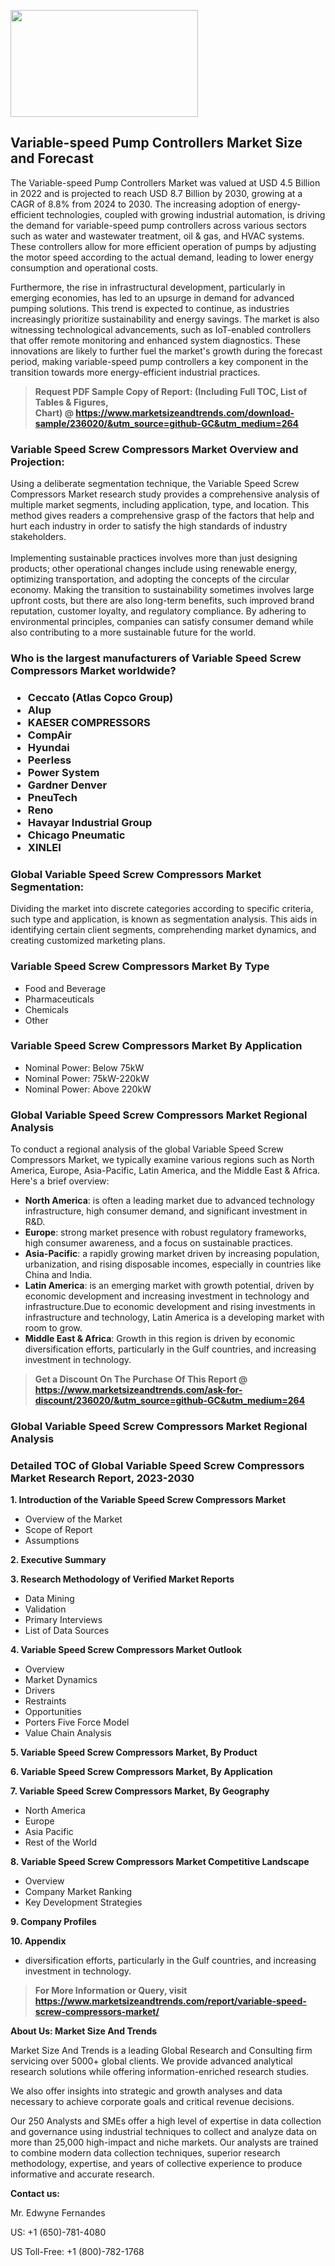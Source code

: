 <p><img class="alignnone size-medium wp-image-20088" src="https://ffe5etoiles.com/wp-content/uploads/2024/12/MST1-300x171.png" alt="" width="300" height="171" /></p><h2>Variable-speed Pump Controllers Market Size and Forecast</h2><p>The Variable-speed Pump Controllers Market was valued at USD 4.5 Billion in 2022 and is projected to reach USD 8.7 Billion by 2030, growing at a CAGR of 8.8% from 2024 to 2030. The increasing adoption of energy-efficient technologies, coupled with growing industrial automation, is driving the demand for variable-speed pump controllers across various sectors such as water and wastewater treatment, oil & gas, and HVAC systems. These controllers allow for more efficient operation of pumps by adjusting the motor speed according to the actual demand, leading to lower energy consumption and operational costs.</p><p>Furthermore, the rise in infrastructural development, particularly in emerging economies, has led to an upsurge in demand for advanced pumping solutions. This trend is expected to continue, as industries increasingly prioritize sustainability and energy savings. The market is also witnessing technological advancements, such as IoT-enabled controllers that offer remote monitoring and enhanced system diagnostics. These innovations are likely to further fuel the market's growth during the forecast period, making variable-speed pump controllers a key component in the transition towards more energy-efficient industrial practices.</p></p><blockquote id="" class=""><strong>Request PDF Sample Copy of Report: (Including Full TOC, List of Tables &amp; Figures, Chart)&nbsp;@&nbsp;<strong><a href="https://www.marketsizeandtrends.com/download-sample/236020/&utm_source=github-GC&utm_medium=264" target="_blank">https://www.marketsizeandtrends.com/download-sample/236020/&utm_source=github-GC&utm_medium=264</a></strong></strong></blockquote><h3 id="" class="">Variable Speed Screw Compressors Market&nbsp;Overview and Projection:</h3><p id="" class="">Using a deliberate segmentation technique, the Variable Speed Screw Compressors Market research study provides a comprehensive analysis of multiple market segments, including application, type, and location. This method gives readers a comprehensive grasp of the factors that help and hurt each industry in order to satisfy the high standards of industry stakeholders. <br /> <br />Implementing sustainable practices involves more than just designing products; other operational changes include using renewable energy, optimizing transportation, and adopting the concepts of the circular economy. Making the transition to sustainability sometimes involves large upfront costs, but there are also long-term benefits, such improved brand reputation, customer loyalty, and regulatory compliance. By adhering to environmental principles, companies can satisfy consumer demand while also contributing to a more sustainable future for the world.</p><h3 id="" class="">Who is the largest manufacturers of&nbsp;Variable Speed Screw Compressors Market worldwide?</h3><h3 class=""><p><ul><li>Ceccato (Atlas Copco Group) </li><li> Alup </li><li> KAESER COMPRESSORS </li><li> CompAir </li><li> Hyundai </li><li> Peerless </li><li> Power System </li><li> Gardner Denver </li><li> PneuTech </li><li> Reno </li><li> Havayar Industrial Group </li><li> Chicago Pneumatic </li><li> XINLEI</li></ul></p></h3><h3 id="" class="">Global&nbsp;Variable Speed Screw Compressors Market Segmentation:</h3><p id="" class="">Dividing the market into discrete categories according to specific criteria, such type and application, is known as segmentation analysis. This aids in identifying certain client segments, comprehending market dynamics, and creating customized marketing plans.</p><h3 id="" class="">Variable Speed Screw Compressors Market&nbsp;By Type</h3><p><p><ul><li>Food and Beverage</li><li> Pharmaceuticals</li><li> Chemicals</li><li> Other</p></li></ul></p></p><h3 id="" class="">Variable Speed Screw Compressors Market&nbsp;By Application</h3><p class=""><p><ul><li>Nominal Power: Below 75kW</li><li> Nominal Power: 75kW-220kW</li><li> Nominal Power: Above 220kW</li></ul></p></p><h3 id="" class="">Global Variable Speed Screw Compressors Market Regional Analysis</h3><p id="" class="">To conduct a regional analysis of the global Variable Speed Screw Compressors Market, we typically examine various regions such as North America, Europe, Asia-Pacific, Latin America, and the Middle East &amp; Africa. Here's a brief overview:</p><ul><li><strong>North America</strong>: is often a leading market due to advanced technology infrastructure, high consumer demand, and significant investment in R&amp;D.</li><li><strong>Europe</strong>: strong market presence with robust regulatory frameworks, high consumer awareness, and a focus on sustainable practices.</li><li><strong>Asia-Pacific</strong>: a rapidly growing market driven by increasing population, urbanization, and rising disposable incomes, especially in countries like China and India.</li><li><strong>Latin America</strong>: is an emerging market with growth potential, driven by economic development and increasing investment in technology and infrastructure.Due to economic development and rising investments in infrastructure and technology, Latin America is a developing market with room to grow.</li><li><strong>Middle East &amp; Africa</strong>: Growth in this region is driven by economic diversification efforts, particularly in the Gulf countries, and increasing investment in technology.</li></ul><blockquote id="" class=""><strong>Get a Discount On The Purchase Of This Report @ <strong><a href="https://www.marketsizeandtrends.com/ask-for-discount/236020/&utm_source=github-GC&utm_medium=264" target="_blank">https://www.marketsizeandtrends.com/ask-for-discount/236020/&utm_source=github-GC&utm_medium=264</a></strong></strong></blockquote><h3 id="" class="">Global Variable Speed Screw Compressors Market Regional Analysis</h3><h3 id="" class="">Detailed TOC of Global Variable Speed Screw Compressors Market Research Report, 2023-2030</h3><p id="" class=""><strong>1. Introduction of the Variable Speed Screw Compressors Market</strong></p><ul><li>Overview of the Market</li><li>Scope of Report</li><li>Assumptions</li></ul><p id="" class=""><strong>2. Executive Summary</strong></p><p id="" class=""><strong>3. Research Methodology of Verified Market Reports</strong></p><ul><li>Data Mining</li><li>Validation</li><li>Primary Interviews</li><li>List of Data Sources</li></ul><p id="" class=""><strong>4. Variable Speed Screw Compressors Market Outlook</strong></p><ul><li>Overview</li><li>Market Dynamics</li><li>Drivers</li><li>Restraints</li><li>Opportunities</li><li>Porters Five Force Model</li><li>Value Chain Analysis</li></ul><p id="" class=""><strong>5. Variable Speed Screw Compressors Market, By Product</strong></p><p id="" class=""><strong>6. Variable Speed Screw Compressors Market, By Application</strong></p><p id="" class=""><strong>7. Variable Speed Screw Compressors Market, By Geography</strong></p><ul><li>North America</li><li>Europe</li><li>Asia Pacific</li><li>Rest of the World</li></ul><p id="" class=""><strong>8. Variable Speed Screw Compressors Market Competitive Landscape</strong></p><ul><li>Overview</li><li>Company Market Ranking</li><li>Key Development Strategies</li></ul><p id="" class=""><strong>9. Company Profiles</strong></p><p id="" class=""><strong>10. Appendix</strong></p><ul><li>diversification efforts, particularly in the Gulf countries, and increasing investment in technology.</li></ul><blockquote id="" class=""><strong>For More Information or Query, visit <strong><strong><a href="https://www.marketsizeandtrends.com/report/variable-speed-screw-compressors-market/" target="_blank">https://www.marketsizeandtrends.com/report/variable-speed-screw-compressors-market/</a></strong></strong></strong></blockquote><p id="" class=""><strong>About Us: Market Size And Trends</strong></p><p id="" class="">Market Size And Trends is a leading Global Research and Consulting firm servicing over 5000+ global clients. We provide advanced analytical research solutions while offering information-enriched research studies.</p><p id="" class="">We also offer insights into strategic and growth analyses and data necessary to achieve corporate goals and critical revenue decisions.</p><p id="" class="">Our 250 Analysts and SMEs offer a high level of expertise in data collection and governance using industrial techniques to collect and analyze data on more than 25,000 high-impact and niche markets. Our analysts are trained to combine modern data collection techniques, superior research methodology, expertise, and years of collective experience to produce informative and accurate research.</p><p id="" class=""><strong>Contact us:</strong></p><p id="" class="">Mr. Edwyne Fernandes</p><p id="" class="">US: +1 (650)-781-4080</p><p id="" class="">US Toll-Free: +1 (800)-782-1768</p>
